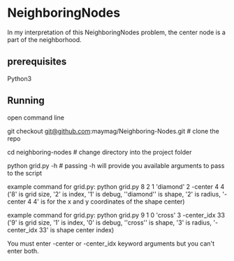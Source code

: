 # NeighboringNodes
In my interpretation of this NeighboringNodes problem, the center node is a part of the neighborhood.

## prerequisites
Python3

## Running 
open command line

git checkout git@github.com:maymag/Neighboring-Nodes.git # clone the repo

cd neighboring-nodes # change directory into the project folder

python grid.py -h # passing -h will provide you available arguments to pass to the script

example command for grid.py:
python grid.py 8 2 1 'diamond' 2 -center 4 4 
('8' is grid size, '2' is index, '1' is debug, ''diamond'' is shape, '2' is radius, '-center 4 4' is for the x and y coordinates of the shape center)

example command for grid.py:
python grid.py 9 1 0 'cross' 3 -center_idx 33 
('9' is grid size, '1' is index, '0' is debug, ''cross'' is shape, '3' is radius, '-center_idx 33' is shape center index)

You must enter -center or -center_idx keyword arguments but you can't enter both.

